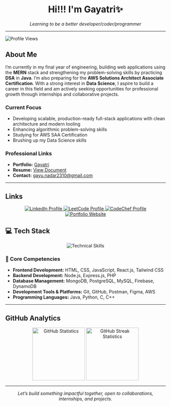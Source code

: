 <h1 align="center">Hi!!! I'm Gayatri✨</h1>

<p align="center">
  <em>Learning to be a better developer/coder/programmer</em>
</p>

---
<img src="https://komarev.com/ghpvc/?username=gayurn2310&label=Profile%20Views&color=0e75b6&style=flat" alt="Profile Views" />

## About Me

I’m currently in my final year of engineering, building web applications using the **MERN** stack and strengthening my problem-solving skills by practicing **DSA** in **Java**. I’m also preparing for the **AWS Solutions Architect Associate Certification**. With a strong interest in **Data Science**, I aspire to build a career in this field and am actively seeking opportunities for professional growth through internships and collaborative projects.

### Current Focus

-   Developing scalable, production-ready full-stack applications with clean architecture and modern tooling
-   Enhancing algorithmic problem-solving skills
-   Studying for AWS SAA Certification
-   Brushing up my Data Science skills

### Professional Links

-   **Portfolio:** [Gayatri](https://grn-portfolio.vercel.app/)
-   **Resume:** [View Document](https://drive.google.com/file/d/1FDOivqktSSalvm_IobbT3WPOWb6Sfeet/view)
-   **Contact:** [gayu.nadar2310@gmail.com](mailto:gayu.nadar2310@gmail.com)

---

## Links

<p align="center">
  <a href="https://www.linkedin.com/in/gayatri-nadar-570b76264/" target="_blank">
    <img src="https://img.shields.io/badge/LinkedIn-0077B5?style=for-the-badge&logo=linkedin&logoColor=white" alt="LinkedIn Profile" />
  </a>
  <a href="https://leetcode.com/u/gayu_nadar2310/" target="_blank">
    <img src="https://img.shields.io/badge/LeetCode-FFA116?style=for-the-badge&logo=leetcode&logoColor=white" alt="LeetCode Profile" />
  </a>
  <a href="https://www.codechef.com/users/gayatrinadar" target="_blank">
    <img src="https://img.shields.io/badge/CodeChef-5B4638?style=for-the-badge&logo=codechef&logoColor=white" alt="CodeChef Profile" />
  </a>
  <a href="https://grn-portfolio.vercel.app/" target="_blank">
    <img src="https://img.shields.io/badge/Portfolio-303030?style=for-the-badge&logoColor=white" alt="Portfolio Website" />
  </a>
</p>

## 💻 Tech Stack

<p align="center">
  <img src="https://skillicons.dev/icons?i=html,css,js,react,nodejs,express,php,mongodb,postgres,mysql,firebase,dynamodb,tailwind,git,github,postman,figma,aws,java,py,c,cpp&perline=7" alt="Technical Skills" />
</p>

### 🔹 Core Competencies

-   **Frontend Development:** HTML, CSS, JavaScript, React.js, Tailwind CSS  
-   **Backend Development:** Node.js, Express.js, PHP  
-   **Database Management:** MongoDB, PostgreSQL, MySQL, Firebase, DynamoDB  
-   **Development Tools & Platforms:** Git, GitHub, Postman, Figma, AWS  
-   **Programming Languages:** Java, Python, C, C++  

---

## GitHub Analytics

<div align="center">
  
<img src="https://github-readme-stats.vercel.app/api?username=gayurn2310&show_icons=true&theme=tokyonight&count_private=true&hide_border=true" height="165" alt="GitHub Statistics" />

<img src="https://github-readme-streak-stats.herokuapp.com/?user=gayurn2310&theme=tokyonight&hide_border=true" height="165" alt="GitHub Streak Statistics" />

</div>


---

<p align="center">
  <em>Let’s build something impactful together, open to collaborations, internships, and projects.</em>
</p>
